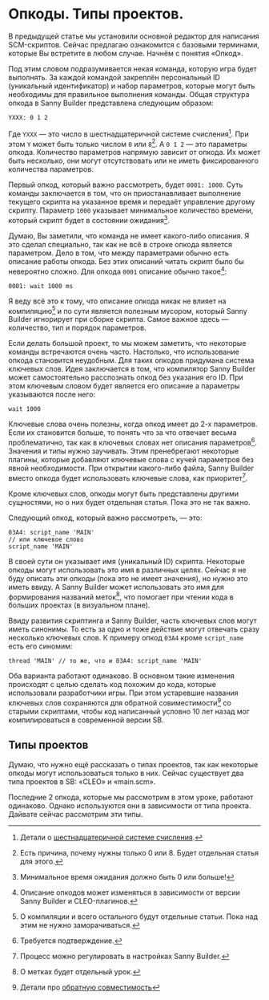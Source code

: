 # Опкоды. Типы проектов.

В предыдущей статье мы установили основной редактор для написания SCM-скриптов. Сейчас предлагаю ознакомится с базовыми терминами, которые Вы встретите в любом случае. Начнём с понятия «Опкод». 

Под этим словом подразумивается некая команда, которую игра будет выполнять. За каждой командой закреплён персональный ID (уникальный идентификатор) и набор параметров, которые могут быть необходимы для правильное выполнения команды. Общая структура опкода в Sanny Builder представлена следующим образом:

```
YXXX: 0 1 2
```

Где `YXXX` — это число в шестнадцатеричной системе счисления[^1]. При этом `Y` может быть только числом `0` или `8`[^2]. А `0 1 2` — это параметры опкода. Количество параметров напрямую зависит от опкода. Их может быть несколько, они могут отсутствовать или не иметь фиксированного количества параметров.

Первый опкод, который важно рассмотреть, будет `0001: 1000`. Суть команды заключается в том, что он приостанавливает выполнение текущего скрипта на указанное время и передаёт управление другому скрипту. Параметр `1000` указывает минимальное количество времени, который скрипт будет в состоянии ожидания[^3].

Думаю, Вы заметили, что команда не имеет какого-либо описания. Я это сделал специально, так как не всё в строке опкода является параметром. Дело в том, что между параметрами обычно есть описание работы опкода. Без этих описаний читать скрипт было бы невероятно сложно. Для опкода `0001` описание обычно такое[^4]:

```
0001: wait 1000 ms
```

Я веду всё это к тому, что описание опкода никак не влияет на компиляцию[^5] и по сути является полезным мусором, который Sanny Builder игнорирует при сборке скрипта. Самое важное здесь — количество, тип и порядок параметров.

Если делать большой проект, то мы можем заметить, что некоторые команды встречаются очень часто. Настолько, что использование опкода становится неудобным. Для таких опкодов придумана система ключевых слов. Идея заключается в том, что компилятор Sanny Builder может самостоятельно расспознать опкод без указания его ID. При этом ключевым словом будет является его описание а параметры указываются после него:

```
wait 1000
```

Ключевые слова очень полезны, когда опкод имеет до 2-х параметров. Если их становится больше, то понять что за что отвечает весьма проблематично, так как в ключевых словах нет описания параметров[^6]. Значения и типы нужно заучивать. Этим пренебрегают некоторые плагины, которые добавляют ключевые слова с кучей параметров без явной необходимости. При открытии какого-либо файла, Sanny Builder вместо опкода будет использовать ключевые слова, как приоритет[^7].

Кроме ключевых слов, опкоды могут быть представлены другими сущностями, но о них будет отдельная статья. Пока это не так важно.

Следующий опкод, который важно рассмотреть, — это:

```
03A4: script_name 'MAIN'
// или ключевое слово
script_name 'MAIN'
```

В своей сути он указывает имя (уникальный ID) скрипта. Некоторые опкоды могут использовать это имя в различных целях. Сейчас я не буду описать эти опкоды (пока это не имеет значения), но нужно это иметь ввиду. А Sanny Builder может использовать это имя для формирования названий меток[^8], что помогает при чтении кода в больших проектах (в визуальном плане).

Ввиду развития скриптинга и Sanny Builder, часть ключевых слов могут иметь синонимы. То есть за одно и тоже действие могут отвечать сразу несколько ключевых слов. К примеру опкод `03A4` кроме `script_name` есть его синомим:

```
thread 'MAIN' // то же, что и 03A4: script_name 'MAIN'
```

Оба варианта работают одинаково. В основном такие изменения происходят с целью сделать код похожим до кода, которые использовали разработчики игры. При этом устаревшие названия ключевых слов сохраняются для обратной совиместимости[^9] со старыми скриптами, чтобы код написанный условно 10 лет назад мог компилироваться в современной версии SB.

## Типы проектов

Думаю, что нужно ещё рассказать о типах проектов, так как некоторые опкоды могут использоваться только в них. Сейчас существует два типа проектов в SB: «CLEO» и «main.scm».


Последние 2 опкода, которые мы рассмотрим в этом уроке, работают одинаково. Однако используются они в зависимости от типа проекта. Дайвате сейчас рассмотрим эти типы.




[^1]: Детали о [шестнадцатеричной системе счисления](https://ru.wikipedia.org/wiki/%D0%A8%D0%B5%D1%81%D1%82%D0%BD%D0%B0%D0%B4%D1%86%D0%B0%D1%82%D0%B5%D1%80%D0%B8%D1%87%D0%BD%D0%B0%D1%8F_%D1%81%D0%B8%D1%81%D1%82%D0%B5%D0%BC%D0%B0_%D1%81%D1%87%D0%B8%D1%81%D0%BB%D0%B5%D0%BD%D0%B8%D1%8F).
[^2]: Есть причина, почему нужны только 0 или 8. Будет отдельная статья для этого.
[^3]: Минимальное время ожидания должно быть 0 или больше!
[^4]: Описание опкодов может изменяться в зависимости от версии Sanny Builder и CLEO-плагинов.
[^5]: О компиляции и всего остального будут отдельные статьи. Пока над этим не нужно заморачиваться.
[^6]: Требуется подтверждение.
[^7]: Процесс можно регулировать в настройках Sanny Builder.
[^8]: О метках будет отдельный урок.
[^9]: Детали про [обратную совместимость](https://ru.wikipedia.org/wiki/%D0%9E%D0%B1%D1%80%D0%B0%D1%82%D0%BD%D0%B0%D1%8F_%D1%81%D0%BE%D0%B2%D0%BC%D0%B5%D1%81%D1%82%D0%B8%D0%BC%D0%BE%D1%81%D1%82%D1%8C)
